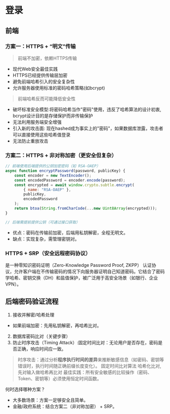 # 登录

## 前端


### 方案一：HTTPS + “明文”传输
> 前端不加密，依赖HTTPS传输
- 现代Web安全最佳实践
- HTTPS已经提供传输层加密
- 避免前端哈希引入的安全复杂性
- 允许服务器使用标准的密码哈希策略(如bcrypt)

> 前端哈希反而可能降低安全性
- 破坏标准安全模型:将密码哈希当作"密码"使用，违反了哈希算法的设计初衷, bcrypt设计目的是存储保护而非传输保护
- 无法利用服务端安全增强
- 引入新的攻击面: 现在hashed成为事实上的"密码"，如果数据库泄露，攻击者可以直接使用这些哈希值登录
- 无法防止重放攻击

### 方案二：HTTPS + 非对称加密（更安全但复杂）

```js
// 前端使用后端提供的公钥加密密码（如 RSA-OAEP）
async function encryptPassword(password, publicKey) {
    const encoder = new TextEncoder();
    const encodedPassword = encoder.encode(password);
    const encrypted = await window.crypto.subtle.encrypt(
        { name: "RSA-OAEP" },
        publicKey,
        encodedPassword
    );
    return btoa(String.fromCharCode(...new Uint8Array(encrypted)));
}

// 后端需提前提供公钥（可通过接口获取）
```
- 优点：密码在传输前加密，后端用私钥解密，全程无明文。
- 缺点：实现复杂，需管理密钥对。

### HTTPS + SRP（安全远程密码协议）

是一种零知识密码证明（Zero-Knowledge Password Proof, ZKPP） 认证协议，允许客户端在不传输密码的情况下向服务器证明自己知道密码。它结合了密码学哈希、密钥交换（DH）和盐值保护，被广泛用于高安全场景（如银行、企业VPN）。

## 后端密码验证流程

1. 接收并解密/哈希处理

- 如果前端加密：先用私钥解密，再哈希比对。

2. 数据库密码比对（关键步骤）
3. 防止时序攻击（Timing Attack）:固定时间比对：无论用户是否存在，密码是否正确，响应时间应一致。
> 时序攻击：通过分析**程序执行时间的差异**来推断敏感信息（如密码、密钥等错误时，执行时间随正确前缀长度变化）。
> 固定时间比对算法
> 哈希化比对,先对输入做哈希再比对
> 最佳实践：所有安全敏感的比较操作（密码、Token、密钥等）必须使用恒定时间函数。

何时选择哪种方案？
- 大多数场景：方案一足够安全且简单。
- 金融/政府系统：结合方案二（非对称加密） + SRP。